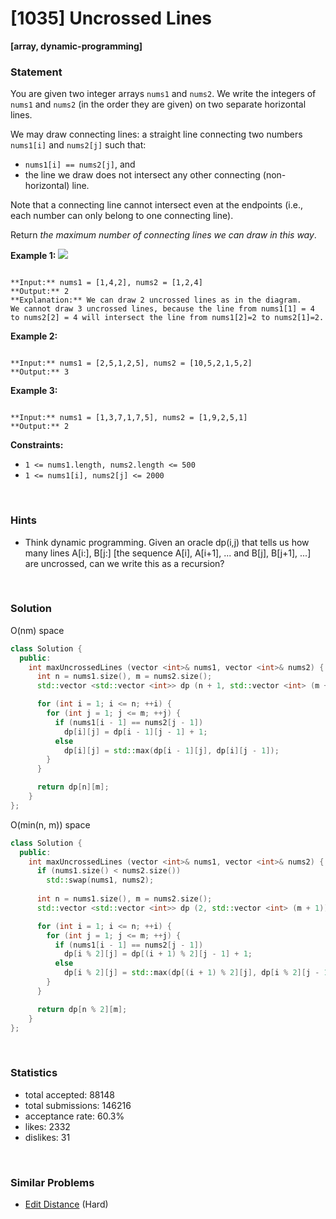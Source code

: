 # [1035] Uncrossed Lines

**[array, dynamic-programming]**

### Statement

You are given two integer arrays `nums1` and `nums2`. We write the integers of `nums1` and `nums2` (in the order they are given) on two separate horizontal lines.

We may draw connecting lines: a straight line connecting two numbers `nums1[i]` and `nums2[j]` such that:

* `nums1[i] == nums2[j]`, and
* the line we draw does not intersect any other connecting (non-horizontal) line.



Note that a connecting line cannot intersect even at the endpoints (i.e., each number can only belong to one connecting line).

Return *the maximum number of connecting lines we can draw in this way*.


**Example 1:**
![](https://assets.leetcode.com/uploads/2019/04/26/142.png)

```

**Input:** nums1 = [1,4,2], nums2 = [1,2,4]
**Output:** 2
**Explanation:** We can draw 2 uncrossed lines as in the diagram.
We cannot draw 3 uncrossed lines, because the line from nums1[1] = 4 to nums2[2] = 4 will intersect the line from nums1[2]=2 to nums2[1]=2.

```

**Example 2:**

```

**Input:** nums1 = [2,5,1,2,5], nums2 = [10,5,2,1,5,2]
**Output:** 3

```

**Example 3:**

```

**Input:** nums1 = [1,3,7,1,7,5], nums2 = [1,9,2,5,1]
**Output:** 2

```

**Constraints:**
* `1 <= nums1.length, nums2.length <= 500`
* `1 <= nums1[i], nums2[j] <= 2000`


<br />

### Hints

- Think dynamic programming.  Given an oracle dp(i,j) that tells us how many lines A[i:], B[j:]  [the sequence A[i], A[i+1], ... and B[j], B[j+1], ...] are uncrossed, can we write this as a recursion?

<br />

### Solution

O(nm) space

```cpp
class Solution {
  public:
    int maxUncrossedLines (vector <int>& nums1, vector <int>& nums2) {
      int n = nums1.size(), m = nums2.size();
      std::vector <std::vector <int>> dp (n + 1, std::vector <int> (m + 1));

      for (int i = 1; i <= n; ++i) {
        for (int j = 1; j <= m; ++j) {
          if (nums1[i - 1] == nums2[j - 1])
            dp[i][j] = dp[i - 1][j - 1] + 1;
          else
            dp[i][j] = std::max(dp[i - 1][j], dp[i][j - 1]);
        }
      }

      return dp[n][m];
    }
};
```

O(min(n, m)) space

```cpp
class Solution {
  public:
    int maxUncrossedLines (vector <int>& nums1, vector <int>& nums2) {
      if (nums1.size() < nums2.size())
        std::swap(nums1, nums2);
      
      int n = nums1.size(), m = nums2.size();
      std::vector <std::vector <int>> dp (2, std::vector <int> (m + 1));

      for (int i = 1; i <= n; ++i) {
        for (int j = 1; j <= m; ++j) {
          if (nums1[i - 1] == nums2[j - 1])
            dp[i % 2][j] = dp[(i + 1) % 2][j - 1] + 1;
          else
            dp[i % 2][j] = std::max(dp[(i + 1) % 2][j], dp[i % 2][j - 1]);
        }
      }

      return dp[n % 2][m];
    }
};
```

<br />

### Statistics

- total accepted: 88148
- total submissions: 146216
- acceptance rate: 60.3%
- likes: 2332
- dislikes: 31

<br />

### Similar Problems

- [Edit Distance](https://leetcode.com/problems/edit-distance) (Hard)
